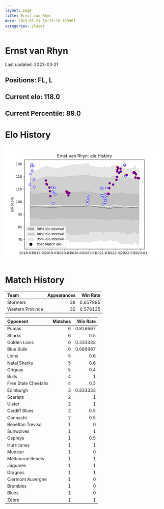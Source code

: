 ```yaml
---  
layout: page  
title: Ernst van Rhyn  
date: 2023-03-21 18:25:20.189961  
categories: player  
---
```

# Ernst van Rhyn


Last updated: 2023-03-21
## Positions: FL, L

## Current elo: 118.0

## Current Percentile: 89.0

# Elo History


![elo history](history_ErnstvanRhyn.png)
# Match History


| Team             |   Appearances |   Win Rate |
|:-----------------|--------------:|-----------:|
| Stormers         |            38 |   0.657895 |
| Western Province |            32 |   0.578125 |

| Opponent            |   Matches |   Win Rate |
|:--------------------|----------:|-----------:|
| Pumas               |         6 |   0.916667 |
| Sharks              |         6 |   0.5      |
| Golden Lions        |         6 |   0.333333 |
| Blue Bulls          |         6 |   0.666667 |
| Lions               |         5 |   0.6      |
| Natal Sharks        |         5 |   0.6      |
| Griquas             |         5 |   0.4      |
| Bulls               |         4 |   1        |
| Free State Cheetahs |         4 |   0.5      |
| Edinburgh           |         3 |   0.833333 |
| Scarlets            |         2 |   1        |
| Ulster              |         2 |   1        |
| Cardiff Blues       |         2 |   0.5      |
| Connacht            |         2 |   0.5      |
| Benetton Treviso    |         1 |   0        |
| Sunwolves           |         1 |   1        |
| Ospreys             |         1 |   0.5      |
| Hurricanes          |         1 |   1        |
| Munster             |         1 |   0        |
| Melbourne Rebels    |         1 |   1        |
| Jaguares            |         1 |   1        |
| Dragons             |         1 |   1        |
| Clermont Auvergne   |         1 |   0        |
| Brumbies            |         1 |   0        |
| Blues               |         1 |   0        |
| Zebre               |         1 |   1        |